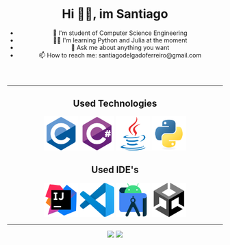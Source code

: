 <header align="left">
    <h1 align="center"> Hi 👋🏽, im Santiago</h1>
        <ul>
            <li>🔭 I'm student of Computer Science Engineering</li>
            <li>👨‍🎓 I'm learning Python and Julia at the moment</li>
            <li>💬 Ask me about anything you want</li>
            <li>📫 How to reach me: santiagodelgadoferreiro@gmail.com</li>
</header>
<hr>
<div align="center">
    <h2 align="center">Used Technologies</h2>
    <div align="center">
        <img src="https://github.com/devicons/devicon/blob/master/icons/c/c-original.svg" alt="C" width="80">
        <img src="https://github.com/devicons/devicon/blob/master/icons/csharp/csharp-original.svg" alt="C#" width="80">
        <img src="https://github.com/devicons/devicon/blob/master/icons/java/java-original.svg" alt="Java" width="80">
        <img src="https://github.com/devicons/devicon/blob/master/icons/python/python-original.svg" alt="Python" width="80">
    </div>
    <h2 align="center">Used IDE's</h2>
    <div align="center">
        <img src="https://github.com/devicons/devicon/blob/master/icons/intellij/intellij-original.svg" alt="Intellij" width="80">
        <img src="https://github.com/devicons/devicon/blob/master/icons/vscode/vscode-original.svg" alt="VsCode" width="80">
        <img src="https://github.com/devicons/devicon/blob/master/icons/androidstudio/androidstudio-original.svg" alt="Android Studio" width="80">
        <img src="https://github.com/devicons/devicon/blob/master/icons/unity/unity-original.svg" alt="Unity" width="80">
    </div>
</div>
<hr>
<footer align="center">
    <p align="center">
        <img src="https://github-readme-stats.vercel.app/api?username=santidelgadof&include_all_commits=true&show_icons=true&theme=radical" height="250">
        <img src="https://github-readme-stats.vercel.app/api/top-langs/?username=santidelgadof&layout=compact&hide=css&theme=radical" height="250">
    </p>
</footer>
